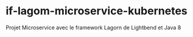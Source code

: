 # if-lagom-microservice-kubernetes
Projet Microservice avec le framework Lagorn de Lightbend et Java 8 
